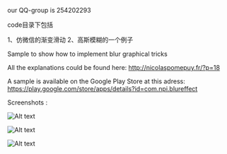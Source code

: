 our QQ-group is 254202293

code目录下包括

1、仿微信的渐变滑动
2、高斯模糊的一个例子

Sample to show how to implement blur graphical tricks

All the explanations could be found here: http://nicolaspomepuy.fr/?p=18

A sample is available on the Google Play Store at this adress: https://play.google.com/store/apps/details?id=com.npi.blureffect

Screenshots :

![Alt text](https://lh6.ggpht.com/IpUS0939TyEWcLfB8rLqASLxqGvXs3VD23kokwha80Qgs2adLuOc5hbW5bP9zH4i6A)

![Alt text](https://lh6.ggpht.com/tDyQAlA2ueqKIdtwn86r43J64VaS8G-BcfJzqw617fI4vI8gz6KY2n4VT9kka8oiprY)

![Alt text](https://lh6.ggpht.com/2pO2bj_eLJcCfn8AmnYr7HrvHjc8FvW1ad-OhXnlUaOiyiaBuq5zQfCdXkihrTLRlA)
